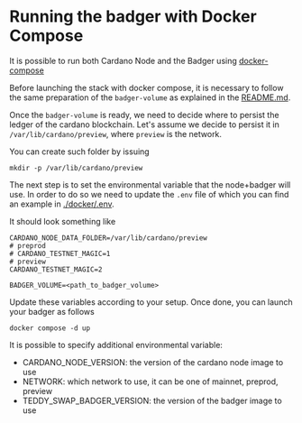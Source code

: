 # Running the badger with Docker Compose

It is possible to run both Cardano Node and the Badger using [docker-compose](https://docs.docker.com/compose)

Before launching the stack with docker compose, it is necessary to follow the same preparation of the `badger-volume` as
explained in the [README.md](./README.md).

Once the `badger-volume` is ready, we need to decide where to persist the ledger of the cardano blockchain. Let's assume 
we decide to persist it in `/var/lib/cardano/preview`, where `preview` is the network.

You can create such folder by issuing

`mkdir -p /var/lib/cardano/preview`

The next step is to set the environmental variable that the node+badger will use. In order to do so we need to update the
`.env` file of which you can find an example in [./docker/.env](./docker/.env).

It should look something like

```shell
CARDANO_NODE_DATA_FOLDER=/var/lib/cardano/preview
# preprod
# CARDANO_TESTNET_MAGIC=1
# preview
CARDANO_TESTNET_MAGIC=2

BADGER_VOLUME=<path_to_badger_volume>
```

Update these variables according to your setup. Once done, you can launch your badger as follows

```shell
docker compose -d up
```

It is possible to specify additional environmental variable:

* CARDANO_NODE_VERSION: the version of the cardano node image to use
* NETWORK: which network to use, it can be one of mainnet, preprod, preview
* TEDDY_SWAP_BADGER_VERSION: the version of the badger image to use
